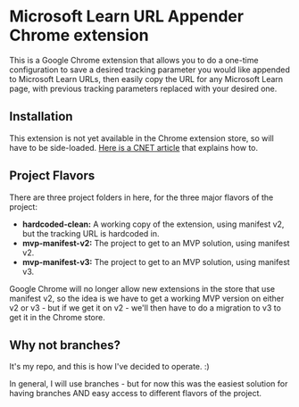 # Microsoft Learn URL Appender Chrome extension

This is a Google Chrome extension that allows you to do a one-time configuration to save a desired tracking parameter you would like appended to Microsoft Learn URLs, then easily copy the URL for any Microsoft Learn page, with previous tracking parameters replaced with your desired one.

## Installation

This extension is not yet available in the Chrome extension store, so will have to be side-loaded. [Here is a CNET article](https://www.cnet.com/tech/services-and-software/how-to-install-chrome-extensions-manually/) that explains how to.

## Project Flavors

There are three project folders in here, for the three major flavors of the project:
* **hardcoded-clean:** A working copy of the extension, using manifest v2, but the tracking URL is hardcoded in.
* **mvp-manifest-v2:** The project to get to an MVP solution, using manifest v2.
* **mvp-manifest-v3:** The project to get to an MVP solution, using manifest v3.

Google Chrome will no longer allow new extensions in the store that use manifest v2, so the idea is we have to get a working MVP version on either v2 or v3 - but if we get it on v2 - we'll then have to do a migration to v3 to get it in the Chrome store.

## Why not branches?

It's my repo, and this is how I've decided to operate. :)

In general, I will use branches - but for now this was the easiest solution for having branches AND easy access to different flavors of the project.
